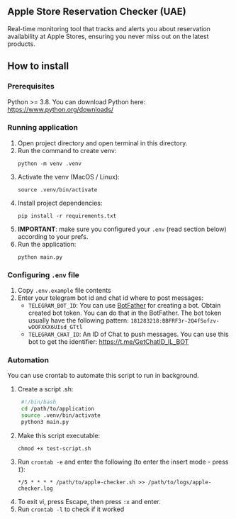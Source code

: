 ## Apple Store Reservation Checker (UAE)

Real-time monitoring tool that tracks and alerts you about reservation availability at Apple Stores, ensuring you never miss out on the latest products.

## How to install

### Prerequisites

Python >= 3.8. You can download Python here: https://www.python.org/downloads/

### Running application

1. Open project directory and open terminal in this directory.
2. Run the command to create venv: 
    ```
    python -m venv .venv
    ```
3. Activate the venv (MacOS / Linux): 
    ```
    source .venv/bin/activate
    ```
4. Install project dependencies: 
    ```
    pip install -r requirements.txt
    ```
5. <b>IMPORTANT</b>: make sure you configured your `.env` (read section below) according to your prefs. 
6. Run the application: 
    ```
    python main.py
    ``` 

### Configuring `.env` file

1. Copy `.env.example` file contents
2. Enter your telegram bot id and chat id where to post messages:
    - `TELEGRAM_BOT_ID`: You can use [BotFather](https://t.me/BotFather) for creating a bot. Obtain created bot token. You can do that in the BotFather. The bot token usually have the following pattern: `181283218:BBFRF3r-2Q4fSofzv-wDOFXKX6UIsd_GTtl`
    - `TELEGRAM_CHAT_ID`: An ID of Chat to push messages. You can use this bot to get the identifier: https://t.me/GetChatID_IL_BOT


### Automation

You can use crontab to automate this script to run in background.

1. Create a script .sh:
   ```sh
    #!/bin/bash
    cd /path/to/application
    source .venv/bin/activate
    python3 main.py
   ```
2. Make this script executable:
   ```
   chmod +x test-script.sh
   ```
3. Run `crontab -e` and enter the following (to enter the insert mode - press `I`):
   ```
   */5 * * * * /path/to/apple-checker.sh >> /path/to/logs/apple-checker.log
   ```
4. To exit vi, press Escape, then press `:x` and enter.
5. Run `crontab -l` to check if it worked
